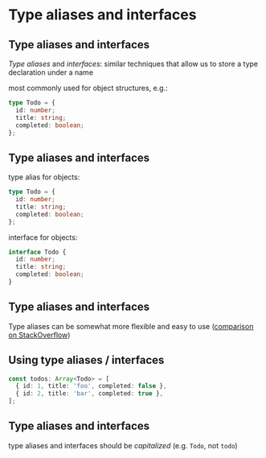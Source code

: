 # Type aliases and interfaces

## Type aliases and interfaces

_Type aliases_ and _interfaces_: similar techniques that allow us to store a type declaration under a name

most commonly used for object structures, e.g.:

```ts
type Todo = {
  id: number;
  title: string;
  completed: boolean;
};
```

## Type aliases and interfaces

type alias for objects:

```ts
type Todo = {
  id: number;
  title: string;
  completed: boolean;
};
```

interface for objects:

```ts
interface Todo {
  id: number;
  title: string;
  completed: boolean;
}
```

## Type aliases and interfaces

Type aliases can be somewhat more flexible and easy to use ([comparison on StackOverflow](https://stackoverflow.com/questions/37233735))

## Using type aliases / interfaces

```ts
const todos: Array<Todo> = [
  { id: 1, title: 'foo', completed: false },
  { id: 2, title: 'bar', completed: true },
];
```

## Type aliases and interfaces

type aliases and interfaces should be _capitalized_ (e.g. `Todo`, not `todo`)
